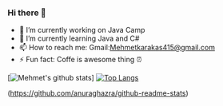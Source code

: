 ### Hi there 👋



- 🔭 I’m currently working on Java Camp
- 🌱 I’m currently learning Java and C#
- 📫 How to reach me: Gmail:Mehmetkarakas415@gmail.com
- ⚡ Fun fact: Coffe is awesome thing ⏰

[![Mehmet's github stats](https://github-readme-stats.vercel.app/api?username=Mehmetkrks09&count_private=true&show_icons=true&theme=radical&hide_rank=false)]
[![Top Langs](https://github-readme-stats.vercel.app/api/top-langs/?username=Mehmetkrks09)](https://github.com/anuraghazra/github-readme-stats)

(https://github.com/anuraghazra/github-readme-stats)

